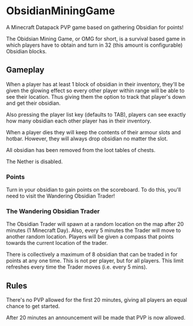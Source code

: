 # ObsidianMiningGame

A Minecraft Datapack PVP game based on gathering Obsidian for points!

The Obidsian Mining Game, or OMG for short, is a survival based game in which players have to obtain and turn in 32 (this amount is configurable) Obsidian blocks.

## Gameplay

When a player has at least 1 block of obsidian in their inventory, they'll be given the glowing effect so every other player within range will be able to see their location. Thus giving them the option to track that player's down and get their obsidian.

Also pressing the player list key (defaults to TAB), players can see exactly how many obsidian each other player has in their inventory.

When a player dies they will keep the contents of their armour slots and hotbar. However, they will always drop obsidian no matter the slot.

All obsidian has been removed from the loot tables of chests.

The Nether is disabled.

### Points
Turn in your obsidian to gain points on the scoreboard. To do this, you'll need to visit the Wandering Obsidian Trader!

### The Wandering Obsidian Trader
The Obsidian Trader will spawn at a random location on the map after 20 minutes (1 Minecraft Day).
Also, every 5 minutes the Trader will move to another random location.
Players will be given a compass that points towards the current location of the trader.

There is collectively a maximum of 8 obsidian that can be traded in for points at any one time. This is not per player, but for all players. This limit refreshes every time the Trader moves (i.e. every 5 mins).

## Rules

There's no PVP allowed for the first 20 minutes, giving all players an equal chance to get started.

After 20 minutes an announcement will be made that PVP is now allowed.
